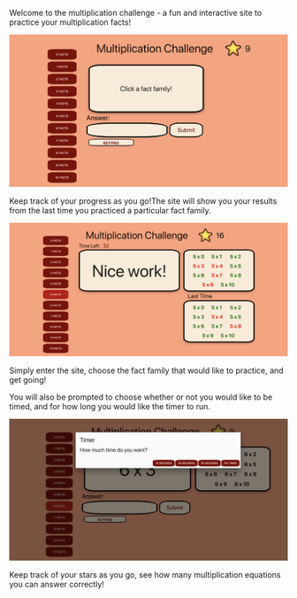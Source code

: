 Welcome to the multiplication challenge - a fun and interactive site to practice your multiplication facts!

![Example](./homepage.png)

Keep track of your progress as you go!The site will show you your results from the last time you practiced a particular fact family.

![Example](./results-example.png)

Simply enter the site, choose the fact family that would like to practice, and get going! 

You will also be prompted to choose whether or not you would like to be timed, and for how long you would like the timer to run.

![Example](./timer-screenshot.png)

Keep track of your stars as you go, see how many multiplication equations you can answer correctly!


